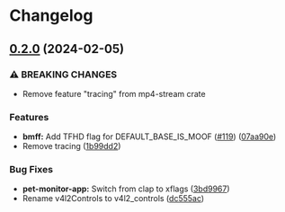# Changelog

## [0.2.0](https://github.com/Stonks3141/pet-monitor-app/compare/mp4-stream-v0.1.0...mp4-stream-v0.2.0) (2024-02-05)


### ⚠ BREAKING CHANGES

* Remove feature "tracing" from mp4-stream crate

### Features

* **bmff:** Add TFHD flag for DEFAULT_BASE_IS_MOOF ([#119](https://github.com/Stonks3141/pet-monitor-app/issues/119)) ([07aa90e](https://github.com/Stonks3141/pet-monitor-app/commit/07aa90ee4c512c907699d7ed81ebe76f9f09df54))
* Remove tracing ([1b99dd2](https://github.com/Stonks3141/pet-monitor-app/commit/1b99dd20ca5a4b8988da310ad36d4e6678022848))


### Bug Fixes

* **pet-monitor-app:** Switch from clap to xflags ([3bd9967](https://github.com/Stonks3141/pet-monitor-app/commit/3bd9967043b90cee070d6b8e41456fd98ec2c15a))
* Rename v4l2Controls to v4l2_controls ([dc555ac](https://github.com/Stonks3141/pet-monitor-app/commit/dc555ac9d06591bed8108b2ecf0f6aba6ea1da7b))
